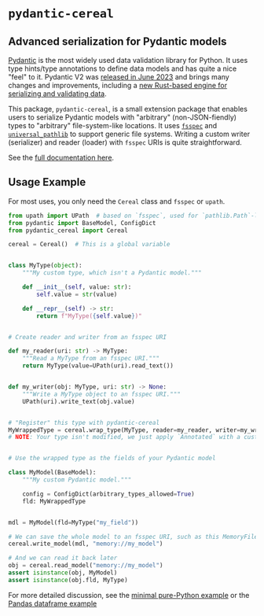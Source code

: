 # `pydantic-cereal`

## Advanced serialization for Pydantic models

[Pydantic](https://docs.pydantic.dev/latest/) is the most widely used data validation library for Python.
It uses type hints/type annotations to define data models and has quite a nice "feel" to it.
Pydantic V2 was [released in June 2023](https://docs.pydantic.dev/2.0/blog/pydantic-v2-final/) and
brings many changes and improvements, including a
[new Rust-based engine for serializing and validating data](https://github.com/pydantic/pydantic-core).

This package, `pydantic-cereal`, is a small extension package that enables users to serialize Pydantic
models with "arbitrary" (non-JSON-fiendly) types to "arbitrary" file-system-like locations.
It uses [`fsspec`](https://filesystem-spec.readthedocs.io/en/latest/) and
[`universal_pathlib`](https://pypi.org/project/universal-pathlib/) to support generic file systems.
Writing a custom writer (serializer) and reader (loader) with `fsspec` URIs is quite straightforward.

See the [full documentation here](https://pydantic-cereal.readthedocs.io/).

## Usage Example

For most uses, you only need the `Cereal` class and `fsspec` or `upath`.

```python
from upath import UPath  # based on `fsspec`, used for `pathlib.Path`-like interface
from pydantic import BaseModel, ConfigDict
from pydantic_cereal import Cereal

cereal = Cereal()  # This is a global variable


class MyType(object):
    """My custom type, which isn't a Pydantic model."""

    def __init__(self, value: str):
        self.value = str(value)

    def __repr__(self) -> str:
        return f"MyType({self.value})"


# Create reader and writer from an fsspec URI

def my_reader(uri: str) -> MyType:
    """Read a MyType from an fsspec URI."""
    return MyType(value=UPath(uri).read_text())


def my_writer(obj: MyType, uri: str) -> None:
    """Write a MyType object to an fsspec URI."""
    UPath(uri).write_text(obj.value)


# "Register" this type with pydantic-cereal
MyWrappedType = cereal.wrap_type(MyType, reader=my_reader, writer=my_writer)
# NOTE: Your type isn't modified, we just apply `Annotated` with a custom serializer and validator


# Use the wrapped type as the fields of your Pydantic model

class MyModel(BaseModel):
    """My custom Pydantic model."""

    config = ConfigDict(arbitrary_types_allowed=True)
    fld: MyWrappedType


mdl = MyModel(fld=MyType("my_field"))

# We can save the whole model to an fsspec URI, such as this MemoryFileSystem
cereal.write_model(mdl, "memory://my_model")

# And we can read it back later
obj = cereal.read_model("memory://my_model")
assert isinstance(obj, MyModel)
assert isinstance(obj.fld, MyType)
```

For more detailed discussion, see the [minimal pure-Python example](./docs/examples/minimal.ipynb) or
the [Pandas dataframe example](./docs/examples/pandas.ipynb)
